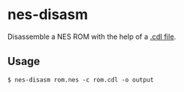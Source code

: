 # nes-disasm

Disassemble a NES ROM with the help of a [.cdl file](https://fceux.com/web/help/CodeDataLogger.html).

## Usage

```console
$ nes-disasm rom.nes -c rom.cdl -o output
```
